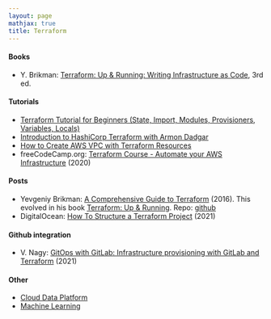 ```yaml
---
layout: page
mathjax: true
title: Terraform
---
```


#### Books
* Y. Brikman: [Terraform: Up & Running: Writing Infrastructure as Code](https://www.amazon.com/Terraform-Running-Writing-Infrastructure-Code-dp-1098116747/dp/1098116747), 3rd ed.

#### Tutorials
* [Terraform Tutorial for Beginners (State, Import, Modules, Provisioners, Variables, Locals)](https://www.youtube.com/watch?v=PNlx5M3ZbIU&list=PLiMWaCMwGJXnjNhBQF-vR2Xqal0hN9U2-)
* [Introduction to HashiCorp Terraform with Armon Dadgar](https://www.youtube.com/watch?v=h970ZBgKINg)
* [How to Create AWS VPC with Terraform Resources](https://www.youtube.com/watch?v=qnkxOwvHNt4)
* freeCodeCamp.org: [Terraform Course - Automate your AWS Infrastructure](https://www.youtube.com/watch?v=SLB_c_ayRMo) (2020)

#### Posts
* Yevgeniy Brikman: [A Comprehensive Guide to Terraform](https://blog.gruntwork.io/a-comprehensive-guide-to-terraform-b3d32832baca) (2016). This evolved in his book [Terraform: Up & Running](https://www.amazon.com/Terraform-Running-Writing-Infrastructure-Code-dp-1098116747/dp/1098116747). Repo: [github](https://github.com/gruntwork-io/intro-to-terraform)
* DigitalOcean: [How To Structure a Terraform Project](https://www.digitalocean.com/community/tutorials/how-to-structure-a-terraform-project) (2021)

#### Github integration
* V. Nagy: [GitOps with GitLab: Infrastructure provisioning with GitLab and Terraform](https://about.gitlab.com/blog/2021/11/04/gitops-with-gitlab-infrastructure-provisioning/) (2021)

#### Other
* [Cloud Data Platform](../cloud_data_platform.md)
* [Machine Learning](../machine_learning.md)

